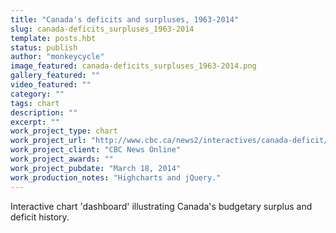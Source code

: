 ```yaml
---
title: "Canada's deficits and surpluses, 1963-2014"
slug: canada-deficits_surpluses_1963-2014
template: posts.hbt
status: publish
author: "monkeycycle"
image_featured: canada-deficits_surpluses_1963-2014.png
gallery_featured: ""
video_featured: ""
category: ""
tags: chart
description: ""
excerpt: ""
work_project_type: chart
work_project_url: "http://www.cbc.ca/news2/interactives/canada-deficit/"
work_project_client: "CBC News Online"
work_project_awards: ""
work_project_pubdate: "March 18, 2014"
work_production_notes: "Highcharts and jQuery."
---
```


Interactive chart 'dashboard' illustrating Canada's budgetary surplus and deficit history.
